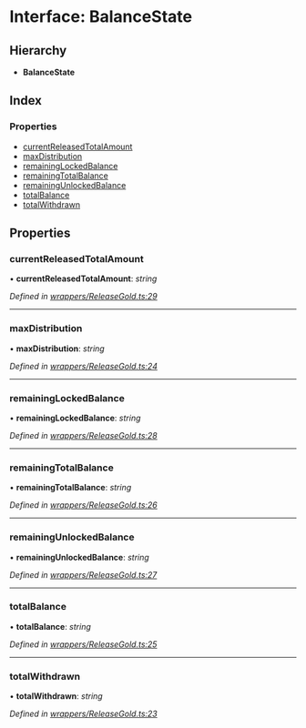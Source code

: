 # Interface: BalanceState

## Hierarchy

* **BalanceState**

## Index

### Properties

* [currentReleasedTotalAmount](_wrappers_releasegold_.balancestate.md#currentreleasedtotalamount)
* [maxDistribution](_wrappers_releasegold_.balancestate.md#maxdistribution)
* [remainingLockedBalance](_wrappers_releasegold_.balancestate.md#remaininglockedbalance)
* [remainingTotalBalance](_wrappers_releasegold_.balancestate.md#remainingtotalbalance)
* [remainingUnlockedBalance](_wrappers_releasegold_.balancestate.md#remainingunlockedbalance)
* [totalBalance](_wrappers_releasegold_.balancestate.md#totalbalance)
* [totalWithdrawn](_wrappers_releasegold_.balancestate.md#totalwithdrawn)

## Properties

###  currentReleasedTotalAmount

• **currentReleasedTotalAmount**: *string*

*Defined in [wrappers/ReleaseGold.ts:29](https://github.com/medhak1/celo-monorepo/blob/master/packages/sdk/contractkit/src/wrappers/ReleaseGold.ts#L29)*

___

###  maxDistribution

• **maxDistribution**: *string*

*Defined in [wrappers/ReleaseGold.ts:24](https://github.com/medhak1/celo-monorepo/blob/master/packages/sdk/contractkit/src/wrappers/ReleaseGold.ts#L24)*

___

###  remainingLockedBalance

• **remainingLockedBalance**: *string*

*Defined in [wrappers/ReleaseGold.ts:28](https://github.com/medhak1/celo-monorepo/blob/master/packages/sdk/contractkit/src/wrappers/ReleaseGold.ts#L28)*

___

###  remainingTotalBalance

• **remainingTotalBalance**: *string*

*Defined in [wrappers/ReleaseGold.ts:26](https://github.com/medhak1/celo-monorepo/blob/master/packages/sdk/contractkit/src/wrappers/ReleaseGold.ts#L26)*

___

###  remainingUnlockedBalance

• **remainingUnlockedBalance**: *string*

*Defined in [wrappers/ReleaseGold.ts:27](https://github.com/medhak1/celo-monorepo/blob/master/packages/sdk/contractkit/src/wrappers/ReleaseGold.ts#L27)*

___

###  totalBalance

• **totalBalance**: *string*

*Defined in [wrappers/ReleaseGold.ts:25](https://github.com/medhak1/celo-monorepo/blob/master/packages/sdk/contractkit/src/wrappers/ReleaseGold.ts#L25)*

___

###  totalWithdrawn

• **totalWithdrawn**: *string*

*Defined in [wrappers/ReleaseGold.ts:23](https://github.com/medhak1/celo-monorepo/blob/master/packages/sdk/contractkit/src/wrappers/ReleaseGold.ts#L23)*
